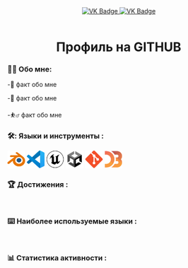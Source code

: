 <div id= "badges" align = "center"> 
  <a href= "https://vk.com/8tissue">
    <img src = "https://img.shields.io/badge/VK-blue?style=for-the-badge&logo=VK&logoColor=white" alt="VK Badge"/>
  </a>

  <a href = "https://mail.google.com/mail/u/1/#inbox">
    <img src = "https://img.shields.io/badge/EMAIL-red?style=for-the-badge&logo=Gmail&logoColor=white" alt="VK Badge"/>
  </a>
</div>

<div id= "viewprof" align= "center" >
  <img src= "https://komarev.com/ghpvc/?username=Tissue11&style=flat-square&color=blue" alt=""/>
</div>

<div id= "heythere" align="center">
<h1> Профиль на GITHUB </h1>
</div>

### :man_technologist: Обо мне:

-🧠 факт обо мне 

-👨 факт обо мне

-⛹️‍♂️ факт обо мне

### 🛠️: Языки и инструменты :

<div>
  <img src= "https://github.com/devicons/devicon/blob/master/icons/blender/blender-original.svg" width="40" height="40"/>
  <img src= "https://github.com/devicons/devicon/blob/master/icons/vscode/vscode-original.svg" width="40" height="40"/>
  <img src= "https://github.com/devicons/devicon/blob/master/icons/unrealengine/unrealengine-original.svg" width="40" height="40"/>
  <img src= "https://github.com/devicons/devicon/blob/master/icons/unity/unity-original.svg" width="40" height="40"/>
  <img src= "https://github.com/devicons/devicon/blob/master/icons/git/git-plain.svg" width="40" height="40"/>
  <img src= "https://github.com/devicons/devicon/blob/master/icons/d3js/d3js-original.svg" width="40" height="40"/>
</div>

### 🏆 Достижения :

<div>
  <img src= "https://github-profile-trophy.vercel.app/?username=Tissue11" alt=""/>
</div>


### ⌨️ Наиболее используемые языки : 

<div>
  <img src="https://github-readme-stats.vercel.app/api/top-langs/?username=Tissue11" alt=""/>
</div>


### 📊 Cтатистика активности :

<div>
  <img src= "https://github-readme-activity-graph.vercel.app/graph?username=Tissue11&theme=github" alt=""/>
</div>


























